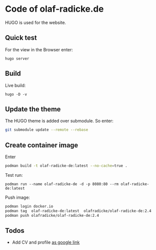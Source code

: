 Code of olaf-radicke.de
=======================

HUGO is used for the website.

Quick test
-----------

For the view in the Browser enter: 

```
hugo server
```

Build
-----

Live build:

```
hugo -D -v
```


Update the theme
----------------

The HUGO theme is added over submodule. So enter:

```bash
git submodule update --remote --rebase
```

Create container image
----------------------

Enter

```bash
podman build -t olaf-radicke-de:latest --no-cache=true .
```

Test run:

```
podman run --name olaf-radicke-de -d -p 8080:80 --rm olaf-radicke-de:latest
```

Push image:

```bash
podman login docker.io
podman tag  olaf-radicke-de:latest  olafradicke/olaf-radicke-de:2.4
podman push olafradicke/olaf-radicke-de:2.4
```

Todos
-----

- Add CV and profile [as google link](config.toml)